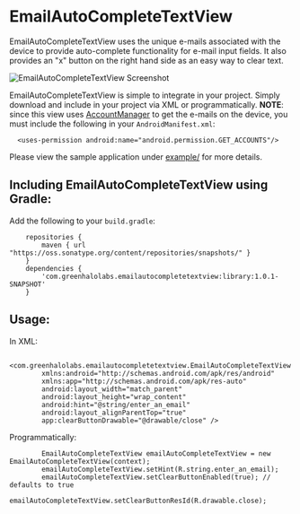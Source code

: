 EmailAutoCompleteTextView
=========================

EmailAutoCompleteTextView uses the unique e-mails associated with the device to provide auto-complete functionality for e-mail input fields. It also provides an "x" button on the right hand side as an easy way to clear text. 

![EmailAutoCompleteTextView Screenshot][1]

EmailAutoCompleteTextView is simple to integrate in your project. Simply download and include in your project via XML or programmatically. **NOTE**: since this view uses [AccountManager][2] to get the e-mails on the device, you must include the following in your `AndroidManifest.xml`:

```
  <uses-permission android:name="android.permission.GET_ACCOUNTS"/>
```

Please view the sample application under [example/][3] for more details.


## Including EmailAutoCompleteTextView using Gradle:

Add the following to your `build.gradle`:

```
	repositories {
    	maven { url "https://oss.sonatype.org/content/repositories/snapshots/" }
	}
	dependencies {
		'com.greenhalolabs.emailautocompletetextview:library:1.0.1-SNAPSHOT'
	}
```

## Usage:

In XML:

```
    <com.greenhalolabs.emailautocompletetextview.EmailAutoCompleteTextView
    	xmlns:android="http://schemas.android.com/apk/res/android"
	    xmlns:app="http://schemas.android.com/apk/res-auto"
        android:layout_width="match_parent"
        android:layout_height="wrap_content"
        android:hint="@string/enter_an_email"
        android:layout_alignParentTop="true"
        app:clearButtonDrawable="@drawable/close" />
```

Programmatically:

```
        EmailAutoCompleteTextView emailAutoCompleteTextView = new EmailAutoCompleteTextView(context);
        emailAutoCompleteTextView.setHint(R.string.enter_an_email);
        emailAutoCompleteTextView.setClearButtonEnabled(true); // defaults to true
        emailAutoCompleteTextView.setClearButtonResId(R.drawable.close);

```


[1]: https://raw.github.com/greenhalolabs/EmailAutoCompleteTextView/master/images/EmailAutoCompleteTextView_demo.gif
[2]: http://developer.android.com/reference/android/accounts/AccountManager.html
[3]: https://github.com/greenhalolabs/EmailAutoCompleteTextView/tree/master/example